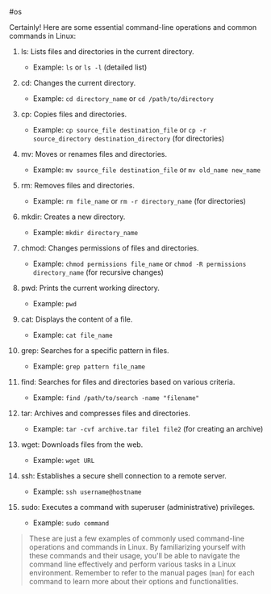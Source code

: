 #os 

Certainly! Here are some essential command-line operations and common commands in Linux:

1. ls: Lists files and directories in the current directory.
   - Example: `ls` or `ls -l` (detailed list)

2. cd: Changes the current directory.
   - Example: `cd directory_name` or `cd /path/to/directory`

3. cp: Copies files and directories.
   - Example: `cp source_file destination_file` or `cp -r source_directory destination_directory` (for directories)

4. mv: Moves or renames files and directories.
   - Example: `mv source_file destination_file` or `mv old_name new_name`

5. rm: Removes files and directories.
   - Example: `rm file_name` or `rm -r directory_name` (for directories)

6. mkdir: Creates a new directory.
   - Example: `mkdir directory_name`

7. chmod: Changes permissions of files and directories.
   - Example: `chmod permissions file_name` or `chmod -R permissions directory_name` (for recursive changes)

8. pwd: Prints the current working directory.
   - Example: `pwd`

9. cat: Displays the content of a file.
   - Example: `cat file_name`

10. grep: Searches for a specific pattern in files.
    - Example: `grep pattern file_name`

11. find: Searches for files and directories based on various criteria.
    - Example: `find /path/to/search -name "filename"`

12. tar: Archives and compresses files and directories.
    - Example: `tar -cvf archive.tar file1 file2` (for creating an archive)

13. wget: Downloads files from the web.
    - Example: `wget URL`

14. ssh: Establishes a secure shell connection to a remote server.
    - Example: `ssh username@hostname`

15. sudo: Executes a command with superuser (administrative) privileges.
    - Example: `sudo command`

> These are just a few examples of commonly used command-line operations and commands in Linux. By familiarizing yourself with these commands and their usage, you'll be able to navigate the command line effectively and perform various tasks in a Linux environment. Remember to refer to the manual pages (`man`) for each command to learn more about their options and functionalities.